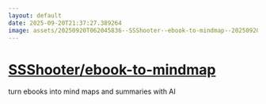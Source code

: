 ```yaml
---
layout: default
date: 2025-09-20T21:37:27.389264
image: assets/20250920T062045836--SSShooter--ebook-to-mindmap--20250920T063749543--cropped.png
---
```


# [SSShooter/ebook-to-mindmap](https://github.com/SSShooter/ebook-to-mindmap)

turn ebooks into mind maps and summaries with AI
